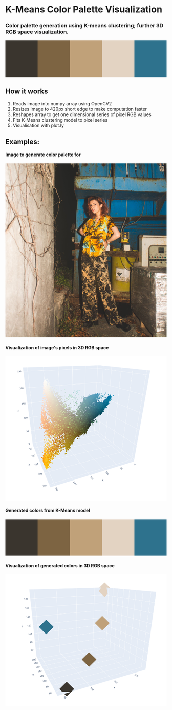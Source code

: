 # K-Means Color Palette Visualization
### Color palette generation using K-means clustering; further 3D RGB space visualization. 

![](colorpalette_rot.png)

## How it works

1. Reads image into numpy array using OpenCV2
2. Resizes image to 420px short edge to make computation faster
3. Reshapes array to get one dimensional series of pixel RGB values
4. Fits K-Means clustering model to pixel series
5. Visualisation with plot.ly

## Examples:

#### Image to generate color palette for

![](DSC_4439.jpg)

#### Visualization of image's pixels in 3D RGB space

![](overall_pixel_plot.PNG)

#### Generated colors from K-Means model

![](colorpalette_rot.png)

#### Visualization of generated colors in 3D RGB space
![](kmeans.PNG)

